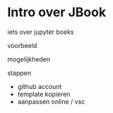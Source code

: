 # Intro over JBook

iets over jupyter boeks

voorbeeld

mogelijkheden


stappen

* github account
* template kopieren
* aanpassen online / vsc



